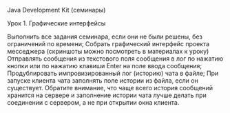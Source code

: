 Java Development Kit (семинары)

Урок 1. Графические интерфейсы

Выполнить все задания семинара, если они не были решены, без ограничений по времени;
Собрать графический интерфейс проекта месседжера (скриншоты можно посмотреть в материалах к уроку)
Отправлять сообщения из текстового поля сообщения в лог по нажатию кнопки или по нажатию клавиши Enter на поле ввода сообщения;
Продублировать импровизированный лог (историю) чата в файле;
При запуске клиента чата заполнять поле истории из файла, если он существует. 
Обратите внимание, что чаще всего история сообщений хранится на сервере и заполнение истории чата лучше 
делать при соединении с сервером, а не при открытии окна клиента.
